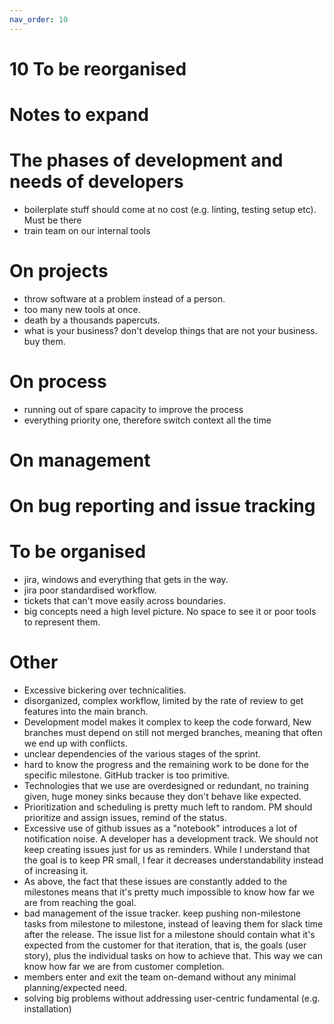 ```yaml
---
nav_order: 10
---
```

# 10 To be reorganised

# Notes to expand

# The phases of development and needs of developers
- boilerplate stuff should come at no cost (e.g. linting, testing setup etc). Must be there
- train team on our internal tools

# On projects

- throw software at a problem instead of a person.
- too many new tools at once.
- death by a thousands papercuts.
- what is your business? don't develop things that are not your business. buy them.


# On process
- running out of spare capacity to improve the process
- everything priority one, therefore switch context all the time

# On management

# On bug reporting and issue tracking

# To be organised 
- jira, windows and everything that gets in the way.
- jira poor standardised workflow.
- tickets that can't move easily across boundaries.
- big concepts need a high level picture. No space to see it or poor tools to represent them.


# Other
- Excessive bickering over technicalities.
- disorganized, complex workflow, limited by the rate of review to get features into the main branch.
- Development model makes it complex to keep the code forward, New branches must depend on still not merged branches, meaning that often we end up with conflicts.
- unclear dependencies of the various stages of the sprint.
- hard to know the progress and the remaining work to be done for the specific
  milestone. GitHub tracker is too primitive.
- Technologies that we use are overdesigned or redundant, no training given, huge money sinks because they don't behave like expected.
- Prioritization and scheduling is pretty much left to random. PM should prioritize and assign issues, remind of the status.
- Excessive use of github issues as a "notebook" introduces a lot of notification noise. A developer has a development track. We should not keep creating issues just for us as reminders. While I understand that the goal is to keep PR small, I fear it decreases understandability instead of increasing it.
- As above, the fact that these issues are constantly added to the milestones means that it's pretty much impossible to know how far we are from reaching the goal.
- bad management of the issue tracker. keep pushing non-milestone tasks from milestone to milestone, instead of leaving them for slack time after the release. The issue list for a milestone should contain what it's expected from the customer for that iteration, that is, the goals (user story), plus the individual tasks on how to achieve that. This way we can know how far we are from customer completion.
- members enter and exit the team on-demand without any minimal planning/expected need.
- solving big problems without addressing user-centric fundamental (e.g. installation)

